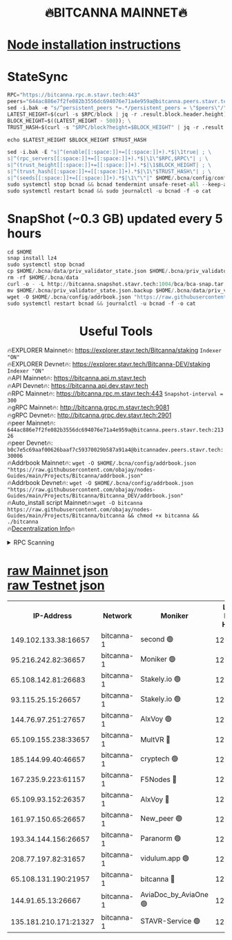 <h1 align="center"> 🔥BITCANNA MAINNET🔥</h1>


[Node installation instructions](https://github.com/obajay/nodes-Guides/tree/main/Projects/Bitcanna)
=

# StateSync
```python
RPC="https://bitcanna.rpc.m.stavr.tech:443"
peers="644ac886e7f2fe082b3556dc694076e71a4e959a@bitcanna.peers.stavr.tech:21326"
sed -i.bak -e "s/^persistent_peers *=.*/persistent_peers = \"$peers\"/" $HOME/.bcna/config/config.toml
LATEST_HEIGHT=$(curl -s $RPC/block | jq -r .result.block.header.height); \
BLOCK_HEIGHT=$((LATEST_HEIGHT - 500)); \
TRUST_HASH=$(curl -s "$RPC/block?height=$BLOCK_HEIGHT" | jq -r .result.block_id.hash)

echo $LATEST_HEIGHT $BLOCK_HEIGHT $TRUST_HASH

sed -i.bak -E "s|^(enable[[:space:]]+=[[:space:]]+).*$|\1true| ; \
s|^(rpc_servers[[:space:]]+=[[:space:]]+).*$|\1\"$RPC,$RPC\"| ; \
s|^(trust_height[[:space:]]+=[[:space:]]+).*$|\1$BLOCK_HEIGHT| ; \
s|^(trust_hash[[:space:]]+=[[:space:]]+).*$|\1\"$TRUST_HASH\"| ; \
s|^(seeds[[:space:]]+=[[:space:]]+).*$|\1\"\"|" $HOME/.bcna/config/config.toml
sudo systemctl stop bcnad && bcnad tendermint unsafe-reset-all --keep-addr-book
sudo systemctl restart bcnad && sudo journalctl -u bcnad -f -o cat
```
# SnapShot (~0.3 GB) updated every 5 hours
```python
cd $HOME
snap install lz4
sudo systemctl stop bcnad
cp $HOME/.bcna/data/priv_validator_state.json $HOME/.bcna/priv_validator_state.json.backup
rm -rf $HOME/.bcna/data
curl -o - -L http://bitcanna.snapshot.stavr.tech:1004/bca/bca-snap.tar.lz4 | lz4 -c -d - | tar -x -C $HOME/.bcna --strip-components 2
mv $HOME/.bcna/priv_validator_state.json.backup $HOME/.bcna/data/priv_validator_state.json
wget -O $HOME/.bcna/config/addrbook.json "https://raw.githubusercontent.com/obajay/nodes-Guides/main/Projects/Bitcanna/addrbook.json"
sudo systemctl restart bcnad && journalctl -u bcnad -f -o cat
```

 <h1 align="center"> Useful Tools</h1>

🔥EXPLORER Mainnet🔥:    https://explorer.stavr.tech/Bitcanna/staking          `Indexer "ON"` \
🔥EXPLORER Devnet🔥:     https://explorer.stavr.tech/Bitcanna-DEV/staking     `Indexer "ON"` \
🔥API Mainnet🔥:         https://bitcanna.api.m.stavr.tech \
🔥API Devnet🔥:          https://bitcanna.api.dev.stavr.tech \
🔥RPC Mainnet🔥:         https://bitcanna.rpc.m.stavr.tech:443         `Snapshot-interval = 300` \
🔥gRPC Mainnet🔥:        http://bitcanna.grpc.m.stavr.tech:9081 \
🔥gRPC Devnet🔥:         http://bitcanna.grpc.dev.stavr.tech:2901 \
🔥peer Mainnet🔥:        `644ac886e7f2fe082b3556dc694076e71a4e959a@bitcanna.peers.stavr.tech:21326` \
🔥peer Devnet🔥:         `b0c7e5c69aaf00626baaf7c59370029b587a91a4@bitcannadev.peers.stavr.tech:30006` \
🔥Addrbook Mainnet🔥:    ```wget -O $HOME/.bcna/config/addrbook.json "https://raw.githubusercontent.com/obajay/nodes-Guides/main/Projects/Bitcanna/addrbook.json"``` \
🔥Addrbook Devnet🔥:    ```wget -O $HOME/.bcna/config/addrbook.json "https://raw.githubusercontent.com/obajay/nodes-Guides/main/Projects/Bitcanna/Bitcanna_DEV/addrbook.json"``` \
🔥Auto_install script Mainnet🔥:```wget -O bitcanna https://raw.githubusercontent.com/obajay/nodes-Guides/main/Projects/Bitcanna/bitcanna && chmod +x bitcanna && ./bitcanna``` \
🔥[Decentralization Info](https://github.com/obajay/StateSync-snapshots/tree/main/Projects/Bitcanna/Decentralization)🔥


<details>
<summary>RPC Scanning</summary>

<h2 align="center"> We scan nodes in real time every 4 hours. And we provide the final result of RPC endpoints.
We cannot influence the operation of these nodes in any way. </h2>


```python
If Voting Power is higher than 0 --> then the Node is a validator of the network and may be subject to attack and be a potential threat to the chain.
```
```python
We marked such validators with a red symbol
```

</details>

[raw Mainnet json](https://rpc-check.bcam.stavr.tech/bcam/rpc-bcam-result.json) \
[raw Testnet json](https://github.com/obajay/StateSync-snapshots/tree/main/Projects/Bitcanna/Rpc-Check-Testnet)
=



<table><tr><th>IP-Address</th><th>Network</th><th>Moniker</th><th>Latest Block Height</th><th>Earliest Block Height</th><th>Catching Up</th><th>Tx Index</th><th>Voting Power</th><th>Scan Time</th></tr><tr><td>149.102.133.38:16657</td><td>bitcanna-1</td><td>second 🟢</td><td>12513760</td><td>1</td><td>False</td><td>on</td><td>0</td><td>2024-02-10T00:18:03.258753489UTC</td></tr><tr><td>95.216.242.82:36657</td><td>bitcanna-1</td><td>Moniker 🟢</td><td>12513750</td><td>5776907</td><td>False</td><td>on</td><td>0</td><td>2024-02-10T00:17:02.025815793UTC</td></tr><tr><td>65.108.142.81:26683</td><td>bitcanna-1</td><td>Stakely.io 🟢</td><td>12513754</td><td>6152001</td><td>False</td><td>on</td><td>0</td><td>2024-02-10T00:17:26.305400829UTC</td></tr><tr><td>93.115.25.15:26657</td><td>bitcanna-1</td><td>Stakely.io 🟢</td><td>12513753</td><td>6520001</td><td>False</td><td>on</td><td>0</td><td>2024-02-10T00:17:19.782316067UTC</td></tr><tr><td>144.76.97.251:27657</td><td>bitcanna-1</td><td>AlxVoy 🟢</td><td>12513759</td><td>8805201</td><td>False</td><td>on</td><td>0</td><td>2024-02-10T00:17:52.665103330UTC</td></tr><tr><td>65.109.155.238:33657</td><td>bitcanna-1</td><td>MultVR 🔴</td><td>12513755</td><td>9933415</td><td>False</td><td>on</td><td>352601</td><td>2024-02-10T00:17:34.106750527UTC</td></tr><tr><td>185.144.99.40:46657</td><td>bitcanna-1</td><td>cryptech 🟢</td><td>12513749</td><td>11528001</td><td>False</td><td>on</td><td>0</td><td>2024-02-10T00:16:57.546502826UTC</td></tr><tr><td>167.235.9.223:61157</td><td>bitcanna-1</td><td>F5Nodes 🔴</td><td>12513756</td><td>12084001</td><td>False</td><td>on</td><td>570</td><td>2024-02-10T00:17:36.466201378UTC</td></tr><tr><td>65.109.93.152:26357</td><td>bitcanna-1</td><td>AlxVoy 🔴</td><td>12513760</td><td>12109301</td><td>False</td><td>on</td><td>1391776</td><td>2024-02-10T00:18:03.872404718UTC</td></tr><tr><td>161.97.150.65:26657</td><td>bitcanna-1</td><td>New_peer 🟢</td><td>12513754</td><td>12254001</td><td>False</td><td>on</td><td>0</td><td>2024-02-10T00:17:26.616992830UTC</td></tr><tr><td>193.34.144.156:26657</td><td>bitcanna-1</td><td>Paranorm 🟢</td><td>12513757</td><td>12271301</td><td>False</td><td>on</td><td>0</td><td>2024-02-10T00:17:43.371429084UTC</td></tr><tr><td>208.77.197.82:31657</td><td>bitcanna-1</td><td>vidulum.app 🟢</td><td>12513755</td><td>12386934</td><td>False</td><td>on</td><td>0</td><td>2024-02-10T00:17:29.488377529UTC</td></tr><tr><td>65.108.131.190:21957</td><td>bitcanna-1</td><td>bitcanna 🔴</td><td>12513757</td><td>12413757</td><td>False</td><td>on</td><td>409580</td><td>2024-02-10T00:17:43.004955814UTC</td></tr><tr><td>144.91.65.13:26667</td><td>bitcanna-1</td><td>AviaDoc_by_AviaOne 🟢</td><td>12513758</td><td>12512001</td><td>False</td><td>on</td><td>0</td><td>2024-02-10T00:17:49.899076212UTC</td></tr><tr><td>135.181.210.171:21327</td><td>bitcanna-1</td><td>STAVR-Service 🟢</td><td>12513758</td><td>12512401</td><td>False</td><td>on</td><td>0</td><td>2024-02-10T00:17:52.360223174UTC</td></tr></table>
